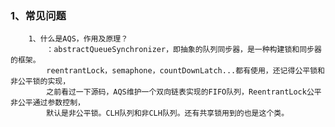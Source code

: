 ### 1、常见问题
        1、什么是AQS，作用及原理？
            ：abstractQueueSynchronizer，即抽象的队列同步器，是一种构建锁和同步器的框架。
            reentrantLock，semaphone，countDownLatch...都有使用，还记得公平锁和非公平锁的实现，
            之前看过一下源码，AQS维护一个双向链表实现的FIFO队列，ReentrantLock公平非公平通过参数控制，
            默认是非公平锁。CLH队列和非CLH队列。还有共享锁用到的也是这个类。
